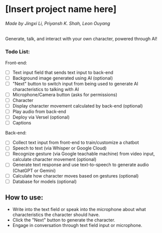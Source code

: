 # [Insert project name here]
###### Made by Jingxi Li, Priyansh K. Shah, Leon Ouyang

Generate, talk, and interact with your own character, powered through AI!

### Todo List:

Front-end:
 - [ ] Text input field that sends text input to back-end
 - [ ] Background image generated using AI (optional)
 - [ ] "Next" button to switch input from being used to generate AI characteristics to talking with AI
 - [ ] Microphone/Camera button (asks for permissions)
 - [ ] Character
 - [ ] Display character movement calculated by back-end (optional)
 - [ ] Play audio from back-end
 - [ ] Deploy via Versel (optional)
 - [ ] Captions

Back-end:
 - [ ] Collect text input from front-end to train/customize a chatbot
 - [ ] Speech to text (via Whisper or Google Cloud)
 - [ ] Recognize gesture (via Google teachable machine) from video input, calculate character movement (optional)
 - [ ] Generate text response and use text-to-speech to generate audio (ChatGPT or Gemini)
 - [ ] Calculate how character moves based on gestures (optional)
 - [ ] Database for models (optional)

## How to use:
 - Write into the text field or speak into the microphone about what characteristics the character should have.
 - Click the "Next" button to generate the character.
 - Engage in conversation through text field input or microphone.
